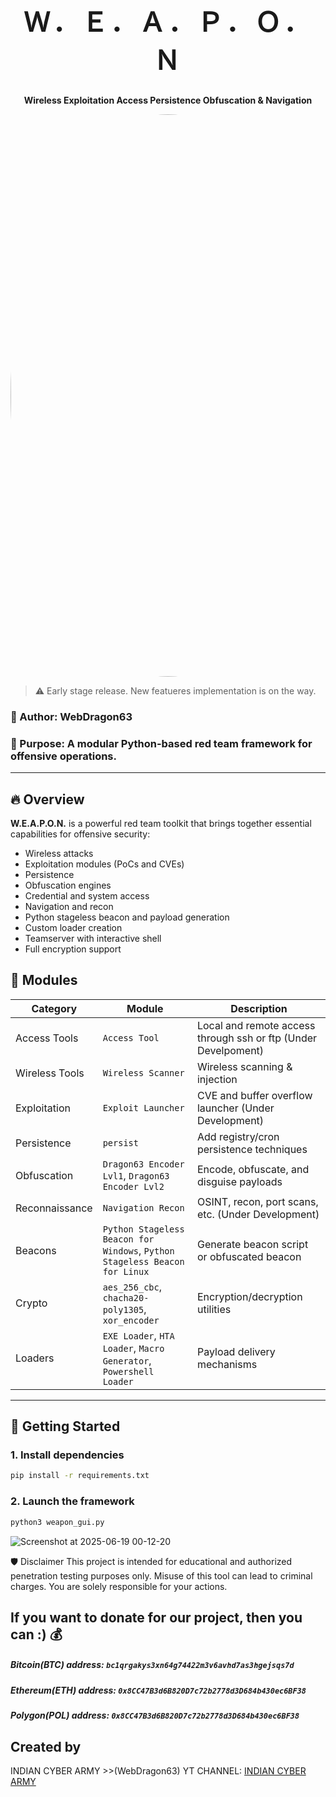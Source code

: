 <h1 align="center" style="font-size:3em; letter-spacing:0.1em;">
    Ｗ．Ｅ．Ａ．Ｐ．Ｏ．Ｎ
</h1>
<p align="center"><strong>Wireless Exploitation Access Persistence Obfuscation & Navigation</strong></p>

<p align="center">
  <img src="https://github.com/user-attachments/assets/3a0dda7e-60fb-4c95-93c5-9dd5e0048db0"
       alt="Circular logo"
       width="900"
       style="border-radius:50%;">
</p>

> :warning: Early stage release. New featueres implementation is on the way.

### 👤 Author: WebDragon63  
### 🎯 Purpose: A modular Python-based red team framework for offensive operations.

---

## 🔥 Overview

**W.E.A.P.O.N.** is a powerful red team toolkit that brings together essential capabilities for offensive security:
- Wireless attacks
- Exploitation modules (PoCs and CVEs)
- Persistence
- Obfuscation engines
- Credential and system access
- Navigation and recon
- Python stageless beacon and payload generation
- Custom loader creation
- Teamserver with interactive shell
- Full encryption support



## 🧠 Modules

| Category      | Module     | Description                                 |
|---------------|------------------|---------------------------------------------|
| Access Tools       | `Access Tool`         | Local and remote access through ssh or ftp (Under Develpoment)  |
| Wireless Tools     | `Wireless Scanner`       | Wireless scanning & injection               |
| Exploitation  | `Exploit Launcher`        | CVE and buffer overflow launcher (Under Development)           |
| Persistence   | `persist`        | Add registry/cron persistence techniques    |
| Obfuscation   | `Dragon63 Encoder Lvl1`, `Dragon63 Encoder Lvl2`      | Encode, obfuscate, and disguise payloads    |
| Reconnaissance    | `Navigation Recon`     | OSINT, recon, port scans, etc. (Under Development)             |
| Beacons        | `Python Stageless Beacon for Windows`, `Python Stageless Beacon for Linux`        | Generate beacon script or obfuscated beacon |
| Crypto        | `aes_256_cbc`, `chacha20-poly1305`, `xor_encoder` | Encryption/decryption utilities |
| Loaders       | `EXE Loader`, `HTA Loader`, `Macro Generator`, `Powershell Loader` | Payload delivery mechanisms |

---

## 🚀 Getting Started

### 1. Install dependencies
```bash
pip install -r requirements.txt
```
### 2. Launch the framework
```bash
python3 weapon_gui.py
```
![Screenshot at 2025-06-19 00-12-20](https://github.com/user-attachments/assets/f11293e8-80c2-4838-b7fa-93b5f21edc6e)

🛡 Disclaimer
This project is intended for educational and authorized penetration testing purposes only.
Misuse of this tool can lead to criminal charges. You are solely responsible for your actions.

## If you want to donate for our project, then you can :) 💰
##### Bitcoin(BTC) address: `bc1qrgakys3xn64g74422m3v6avhd7as3hgejsqs7d`
##### Ethereum(ETH) address: `0x8CC47B3d6B820D7c72b2778d3D684b430ec6BF38`
##### Polygon(POL) address: `0x8CC47B3d6B820D7c72b2778d3D684b430ec6BF38`

## Created by
INDIAN CYBER ARMY >>(WebDragon63)
YT CHANNEL: [INDIAN CYBER ARMY](https://www.youtube.com/@webdragon63)
